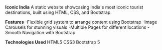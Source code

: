 **Iconic India**
A static website showcasing India's most iconic tourist destinations, built using HTML, CSS, and Bootstrap.

**Features**
-Flexible grid system to arrange content using Bootstrap
-Image Carousels for stunning visuals
-Multiple Pages for different locations
-Smooth Navigation with Bootstrap

**Technologies Used**
HTML5
CSS3
Bootstrap 5
